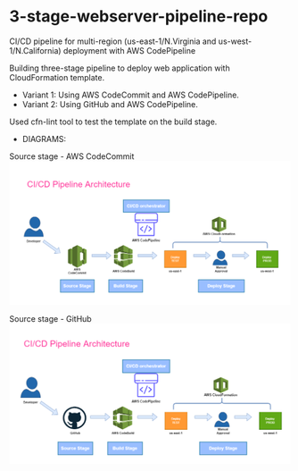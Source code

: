 # 3-stage-webserver-pipeline-repo

CI/CD pipeline for multi-region (us-east-1/N.Virginia and us-west-1/N.California) deployment with AWS CodePipeline

Building three-stage pipeline to deploy web application with CloudFormation template.
- Variant 1: Using AWS CodeCommit and AWS CodePipeline.
- Variant 2: Using GitHub and AWS CodePipeline.

Used cfn-lint tool to test the template on the build stage.

- DIAGRAMS:

Source stage - AWS CodeCommit
![](images/diagram.drawio.png)

Source stage - GitHub
![](images/diagram-1.drawio.png)